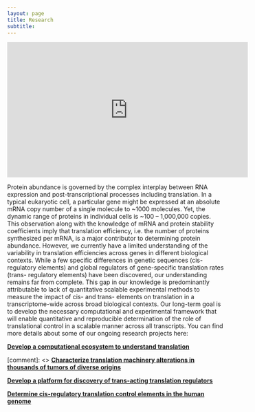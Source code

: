 ```yaml
---
layout: page
title: Research
subtitle: 
---
```


<iframe width="560" height="315" src="https://www.youtube.com/embed/SSHRsWqrsdc" frameborder="0" allow="accelerometer; autoplay; clipboard-write; encrypted-media; gyroscope; picture-in-picture" allowfullscreen></iframe>

Protein abundance is governed by the complex interplay between RNA expression and post-transcriptional processes including translation. In a typical eukaryotic cell, a particular gene might be expressed at an absolute mRNA copy number of a single molecule to ~1000 molecules. Yet, the dynamic range of proteins in individual cells is ~100 – 1,000,000 copies. This observation along with the knowledge of mRNA and protein stability coefficients imply that translation efficiency, i.e. the number of proteins synthesized per mRNA, is a major contributor to determining protein abundance. However, we currently have a limited understanding of the variability in translation efficiencies across genes in different biological contexts. While a few specific differences in genetic sequences (cis- regulatory elements) and global regulators of gene-specific translation rates (trans- regulatory elements) have been discovered, our understanding remains far from complete. This gap in our knowledge is predominantly attributable to lack of quantitative scalable experimental methods to measure the impact of cis- and trans- elements on translation in a transcriptome-wide across broad biological contexts. Our long-term goal is to develop the necessary computational and experimental framework that will enable quantitative and reproducible determination of the role of translational control in a scalable manner across all transcripts. You can find more details about some of our ongoing research projects here:  

[**Develop a computational ecosystem to understand translation**](/ribo-ecosystem.html)

[comment]: <> [**Characterize translation machinery alterations in thousands of tumors of diverse origins**](/Cancer_Bioinformatics.html)


[**Develop a platform for discovery of trans-acting translation regulators**](/CRISPR_Screen.html)


[**Determine cis-regulatory translation control elements in the human genome**](/first-post.html)
